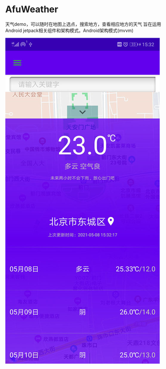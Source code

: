 # AfuWeather
天气demo，可以随时在地图上选点，搜索地方，查看相应地方的天气
旨在运用Android jetpack相关组件和架构模式。Android架构模式(mvvm)

![image](https://github.com/AfuAnthony/AfuWeather/blob/master/1.jpg)


